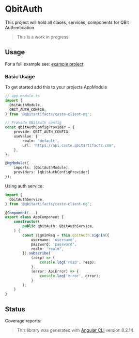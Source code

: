 # QbitAuth

This project will hold all clases, services, components for QBit Authentication

> This is a work in progress

## Usage

For a full example see: [example project]()

### Basic Usage

To get started add this to your projects AppModule

```typescript
// app.module.ts
import {
  QbitAuthModule,
  QBIT_AUTH_CONFIG,
} from '@qbitartifacts/caste-client-ng';

// Provide QBitAuth config
const qbitAuthConfigProvider = {
    provide: QBIT_AUTH_CONFIG,
    useValue: {
        realm: 'default',
        url: 'https://api.caste.qbitartifacts.com',
    },
};

@NgModule({
    imports: [QbitAuthModule],
    providers: [qbitAuthConfigProvider]
});
```

Using auth service:

```typescript
import {
  QbitAuthService,
} from '@qbitartifacts/caste-client-ng';

@Component(...)
export class AppComponent {
    constructor(
        public qbitAuth: QbitAuthService,
    ) {
        const signInReq = this.qbitAuth.signIn({
            username: 'username',
            password: 'password',
            realm: 'realm',
        }).subscribe(
            (resp) => {
                console.log('resp', resp);
            },
            (error: ApiError) => {
                console.log('error', error);
            }
        );
    }
}
```

## Status

Coverage reports:

<!-- BADGES_START -->

<!-- BADGES_END -->

> This library was generated with [Angular CLI](https://github.com/angular/angular-cli) version 8.2.14.
